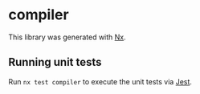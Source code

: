 # compiler

This library was generated with [Nx](https://nx.dev).

## Running unit tests

Run `nx test compiler` to execute the unit tests via [Jest](https://jestjs.io).
